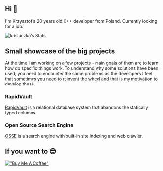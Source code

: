 ## Hi 👋
I'm Krzysztof a 20 years old C++ developer from Poland. Currently looking for a job.

![krisluczka's Stats](https://github-readme-stats.vercel.app/api?username=krisluczka&theme=prussian&show_icons=true&hide_border=true&count_private=true)
## Small showcase of the big projects
At the time I am working on a few projects - main goals of them are to learn how do specific things work.
To understand why some solutions have been used, you need to encounter the same problems as the developers
I feel that sometimes you need to reinvent the wheel and that is my motivation to develop these.
### RapidVault
[RapidVault](https://github.com/krisluczka/RapidVault) is a relational database system that abandons the statically typed columns.
### Open Source Search Engine
[OSSE](https://github.com/krisluczka/OSSE) is a search engine with built-in site indexing and web crawler.

## If you want to 😎
[!["Buy Me A Coffee"](https://www.buymeacoffee.com/assets/img/custom_images/orange_img.png)](https://www.buymeacoffee.com/krisluczka)
